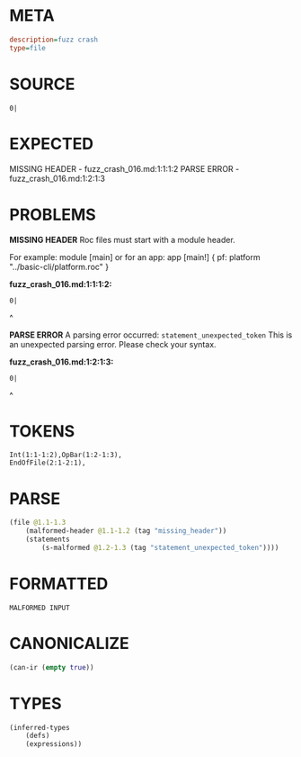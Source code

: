 # META
~~~ini
description=fuzz crash
type=file
~~~
# SOURCE
~~~roc
0|
~~~
# EXPECTED
MISSING HEADER - fuzz_crash_016.md:1:1:1:2
PARSE ERROR - fuzz_crash_016.md:1:2:1:3
# PROBLEMS
**MISSING HEADER**
Roc files must start with a module header.

For example:
        module [main]
or for an app:
        app [main!] { pf: platform "../basic-cli/platform.roc" }

**fuzz_crash_016.md:1:1:1:2:**
```roc
0|
```
^


**PARSE ERROR**
A parsing error occurred: `statement_unexpected_token`
This is an unexpected parsing error. Please check your syntax.

**fuzz_crash_016.md:1:2:1:3:**
```roc
0|
```
 ^


# TOKENS
~~~zig
Int(1:1-1:2),OpBar(1:2-1:3),
EndOfFile(2:1-2:1),
~~~
# PARSE
~~~clojure
(file @1.1-1.3
	(malformed-header @1.1-1.2 (tag "missing_header"))
	(statements
		(s-malformed @1.2-1.3 (tag "statement_unexpected_token"))))
~~~
# FORMATTED
~~~roc
MALFORMED INPUT
~~~
# CANONICALIZE
~~~clojure
(can-ir (empty true))
~~~
# TYPES
~~~clojure
(inferred-types
	(defs)
	(expressions))
~~~
